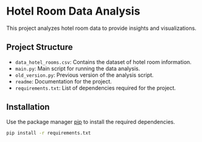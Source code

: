 # Hotel Room Data Analysis

This project analyzes hotel room data to provide insights and visualizations.

## Project Structure

- `data_hotel_rooms.csv`: Contains the dataset of hotel room information.
- `main.py`: Main script for running the data analysis.
- `old_version.py`: Previous version of the analysis script.
- `readme`: Documentation for the project.
- `requirements.txt`: List of dependencies required for the project.

## Installation

Use the package manager [pip](https://pip.pypa.io/en/stable/) to install the required dependencies.

```bash
pip install -r requirements.txt

